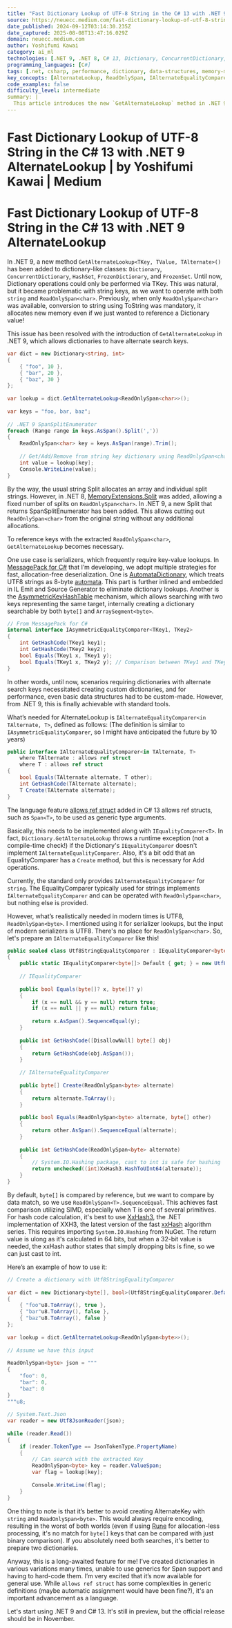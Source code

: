```yaml
---
title: "Fast Dictionary Lookup of UTF-8 String in the C# 13 with .NET 9 AlternateLookup | by Yoshifumi Kawai | Medium"
source: https://neuecc.medium.com/fast-dictionary-lookup-of-utf-8-string-in-the-c-13-with-net-9-alternatelookup-43798aef022d
date_published: 2024-09-12T03:14:30.235Z
date_captured: 2025-08-08T13:47:16.029Z
domain: neuecc.medium.com
author: Yoshifumi Kawai
category: ai_ml
technologies: [.NET 9, .NET 8, C# 13, Dictionary, ConcurrentDictionary, HashSet, FrozenDictionary, FrozenSet, MessagePack for C#, System.IO.Hashing, NuGet, System.Text.Json, XxHash3, xxHash, SIMD]
programming_languages: [C#]
tags: [.net, csharp, performance, dictionary, data-structures, memory-management, allocation-free, utf8, span, net9]
key_concepts: [AlternateLookup, ReadOnlySpan, IAlternateEqualityComparer, allows-ref-struct, memory-optimization, hash-functions, SIMD, custom-equality-comparer]
code_examples: false
difficulty_level: intermediate
summary: |
  This article introduces the new `GetAlternateLookup` method in .NET 9, which enables dictionary-like collections to perform lookups using alternate key types, such as `ReadOnlySpan<char>` for `string` keys. This feature significantly reduces memory allocations by eliminating the need for `ToString()` conversions during dictionary operations. The author demonstrates its usage and explains the necessity of implementing the `IAlternateEqualityComparer` interface. A practical example of a custom `Utf8StringEqualityComparer` for `ReadOnlySpan<byte>` keys, utilizing the `XxHash3` hashing algorithm, is provided. The article emphasizes the benefits for performance-critical applications like serializers, allowing for highly optimized, allocation-free key lookups.
---
```

# Fast Dictionary Lookup of UTF-8 String in the C# 13 with .NET 9 AlternateLookup | by Yoshifumi Kawai | Medium

# Fast Dictionary Lookup of UTF-8 String in the C# 13 with .NET 9 AlternateLookup

In .NET 9, a new method `GetAlternateLookup<TKey, TValue, TAlternate>()` has been added to dictionary-like classes: `Dictionary`, `ConcurrentDictionary`, `HashSet`, `FrozenDictionary`, and `FrozenSet`. Until now, Dictionary operations could only be performed via TKey. This was natural, but it became problematic with string keys, as we want to operate with both `string` and `ReadOnlySpan<char>`. Previously, when only `ReadOnlySpan<char>` was available, conversion to string using ToString was mandatory, it allocates new memory even if we just wanted to reference a Dictionary value!

This issue has been resolved with the introduction of `GetAlternateLookup` in .NET 9, which allows dictionaries to have alternate search keys.

```csharp
var dict = new Dictionary<string, int>  
{  
    { "foo", 10 },  
    { "bar", 20 },  
    { "baz", 30 }  
};  
  
var lookup = dict.GetAlternateLookup<ReadOnlySpan<char>>();  
  
var keys = "foo, bar, baz";  
  
// .NET 9 SpanSplitEnumerator  
foreach (Range range in keys.AsSpan().Split(','))  
{  
    ReadOnlySpan<char> key = keys.AsSpan(range).Trim();  
  
    // Get/Add/Remove from string key dictionary using ReadOnlySpan<char>  
    int value = lookup[key];  
    Console.WriteLine(value);  
}
```

By the way, the usual string Split allocates an array and individual split strings. However, in .NET 8, [MemoryExtensions.Split](https://learn.microsoft.com/en-us/dotnet/api/system.memoryextensions.split) was added, allowing a fixed number of splits on `ReadOnlySpan<char>`. In .NET 9, a new Split that returns SpanSplitEnumerator has been added. This allows cutting out `ReadOnlySpan<char>` from the original string without any additional allocations.

To reference keys with the extracted `ReadOnlySpan<char>`, `GetAlternateLookup` becomes necessary.

One use case is serializers, which frequently require key-value lookups. In [MessagePack for C#](https://github.com/MessagePack-CSharp/MessagePack-CSharp) that I’m developing, we adopt multiple strategies for fast, allocation-free deserialization. One is [AutomataDictionary](https://github.com/MessagePack-CSharp/MessagePack-CSharp/blob/bcedbce3fd98cb294210d6b4a22bdc4c75ccd916/src/MessagePack/Internal/AutomataDictionary.cs), which treats UTF8 strings as 8-byte [automata](https://en.wikipedia.org/wiki/Automata_theory). This part is further inlined and embedded in IL Emit and Source Generator to eliminate dictionary lookups. Another is the [AsymmetricKeyHashTable](https://github.com/MessagePack-CSharp/MessagePack-CSharp/blob/5793c81/src/MessagePack/Internal/AsymmetricKeyHashTable.cs) mechanism, which allows searching with two keys representing the same target, internally creating a dictionary searchable by both `byte[]` and `ArraySegment<byte>`.

```csharp
// From MessagePack for C#  
internal interface IAsymmetricEqualityComparer<TKey1, TKey2>  
{  
    int GetHashCode(TKey1 key1);  
    int GetHashCode(TKey2 key2);  
    bool Equals(TKey1 x, TKey1 y);  
    bool Equals(TKey1 x, TKey2 y); // Comparison between TKey1 and TKey2  
}
```

In other words, until now, scenarios requiring dictionaries with alternate search keys necessitated creating custom dictionaries, and for performance, even basic data structures had to be custom-made. However, from .NET 9, this is finally achievable with standard tools.

What’s needed for AlternateLookup is `IAlternateEqualityComparer<in TAlternate, T>`, defined as follows: (The definition is similar to `IAsymmetricEqualityComparer`, so I might have anticipated the future by 10 years)

```csharp
public interface IAlternateEqualityComparer<in TAlternate, T>  
    where TAlternate : allows ref struct  
    where T : allows ref struct  
{  
    bool Equals(TAlternate alternate, T other);  
    int GetHashCode(TAlternate alternate);  
    T Create(TAlternate alternate);  
}
```

The language feature [allows ref struct](https://learn.microsoft.com/en-us/dotnet/csharp/language-reference/builtin-types/ref-struct) added in C# 13 allows ref structs, such as `Span<T>`, to be used as generic type arguments.

Basically, this needs to be implemented along with `IEqualityComparer<T>`. In fact, `Dictionary.GetAlternateLookup` throws a runtime exception (not a compile-time check!) if the Dictionary's `IEqualityComparer` doesn't implement `IAlternateEqualityComparer`. Also, it's a bit odd that an EqualityComparer has a `Create` method, but this is necessary for Add operations.

Currently, the standard only provides `IAlternateEqualityComparer` for `string`. The EqualityComparer typically used for strings implements `IAlternateEqualityComparer` and can be operated with `ReadOnlySpan<char>`, but nothing else is provided.

However, what’s realistically needed in modern times is UTF8, `ReadOnlySpan<byte>`. I mentioned using it for serializer lookups, but the input of modern serializers is UTF8. There's no place for `ReadOnlySpan<char>`. So, let's prepare an `IAlternateEqualityComparer` like this!

```csharp
public sealed class Utf8StringEqualityComparer : IEqualityComparer<byte[]>, IAlternateEqualityComparer<ReadOnlySpan<byte>, byte[]>  
{  
    public static IEqualityComparer<byte[]> Default { get; } = new Utf8StringEqualityComparer();  
  
    // IEqualityComparer  
  
    public bool Equals(byte[]? x, byte[]? y)  
    {  
        if (x == null && y == null) return true;  
        if (x == null || y == null) return false;  
  
        return x.AsSpan().SequenceEqual(y);  
    }  
  
    public int GetHashCode([DisallowNull] byte[] obj)  
    {  
        return GetHashCode(obj.AsSpan());  
    }  
  
    // IAlternateEqualityComparer  
  
    public byte[] Create(ReadOnlySpan<byte> alternate)  
    {  
        return alternate.ToArray();  
    }  
  
    public bool Equals(ReadOnlySpan<byte> alternate, byte[] other)  
    {  
        return other.AsSpan().SequenceEqual(alternate);  
    }  
  
    public int GetHashCode(ReadOnlySpan<byte> alternate)  
    {  
        // System.IO.Hashing package, cast to int is safe for hashing  
        return unchecked((int)XxHash3.HashToUInt64(alternate));  
    }  
}
```

By default, `byte[]` is compared by reference, but we want to compare by data match, so we use `ReadOnlySpan<T>.SequenceEqual`. This achieves fast comparison utilizing SIMD, especially when T is one of several primitives. For hash code calculation, it's best to use [XxHash3](https://learn.microsoft.com/en-us/dotnet/api/system.io.hashing.xxhash3), the .NET implementation of XXH3, the latest version of the fast [xxHash](https://github.com/Cyan4973/xxHash) algorithm series. This requires importing `System.IO.Hashing` from NuGet. The return value is ulong as it's calculated in 64 bits, but when a 32-bit value is needed, the xxHash author states that simply dropping bits is fine, so we can just cast to int.

Here’s an example of how to use it:

```csharp
// Create a dictionary with Utf8StringEqualityComparer  
  
var dict = new Dictionary<byte[], bool>(Utf8StringEqualityComparer.Default)  
{  
    { "foo"u8.ToArray(), true },  
    { "bar"u8.ToArray(), false },  
    { "baz"u8.ToArray(), false }  
};  
  
var lookup = dict.GetAlternateLookup<ReadOnlySpan<byte>>();  
  
// Assume we have this input  
  
ReadOnlySpan<byte> json = """      
{  
    "foo": 0,  
    "bar": 0,  
    "baz": 0  
}  
"""u8;  
  
// System.Text.Json  
var reader = new Utf8JsonReader(json);  
  
while (reader.Read())  
{  
    if (reader.TokenType == JsonTokenType.PropertyName)  
    {  
        // Can search with the extracted Key  
        ReadOnlySpan<byte> key = reader.ValueSpan;  
        var flag = lookup[key];  
          
        Console.WriteLine(flag);  
    }  
}
```

One thing to note is that it’s better to avoid creating AlternateKey with `string` and `ReadOnlySpan<byte>`. This would always require encoding, resulting in the worst of both worlds (even if using [Rune](https://learn.microsoft.com/en-us/dotnet/api/system.text.rune) for allocation-less processing, it's no match for `byte[]` keys that can be compared with just binary comparison). If you absolutely need both searches, it's better to prepare two dictionaries.

Anyway, this is a long-awaited feature for me! I’ve created dictionaries in various variations many times, unable to use generics for Span support and having to hard-code them. I’m very excited that it’s now available for general use. While `allows ref struct` has some complexities in generic definitions (maybe automatic assignment would have been fine?), it's an important advancement as a language.

Let's start using .NET 9 and C# 13. It's still in preview, but the official release should be in November.